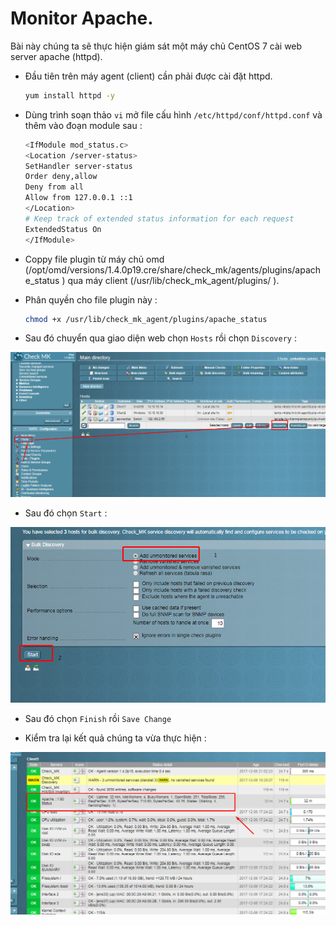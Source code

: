 # Monitor Apache.

Bài này chúng ta sẽ thực hiện giám sát một máy chủ CentOS 7 cài web server apache (httpd).

- Đầu tiên trên máy agent (client) cần phải được cài đặt httpd.

    ```sh
    yum install httpd -y
    ```

- Dùng trình soạn thảo `vi` mở file cấu hình `/etc/httpd/conf/httpd.conf` và thêm vào đoạn module sau :

    ```sh
    <IfModule mod_status.c>
    <Location /server-status>
    SetHandler server-status
    Order deny,allow
    Deny from all
    Allow from 127.0.0.1 ::1
    </Location>
    # Keep track of extended status information for each request
    ExtendedStatus On
    </IfModule>

    ```

- Coppy file plugin từ máy chủ omd (/opt/omd/versions/1.4.0p19.cre/share/check_mk/agents/plugins/apache_status ) qua máy client (/usr/lib/check_mk_agent/plugins/
).

- Phân quyền cho file plugin này :

    ```sh
    chmod +x /usr/lib/check_mk_agent/plugins/apache_status
    ```

- Sau đó chuyển qua giao diện web chọn `Hosts` rồi chọn `Discovery` :

![httpd-1](/images/httpd-1.png)

- Sau đó chọn `Start` :

![httpd-2](/images/httpd-2.png)

- Sau đó chọn `Finish` rồi `Save Change`

- Kiểm tra lại kết quả chúng ta vừa thực hiện :

![httpd-3](/images/httpd-3.png)
